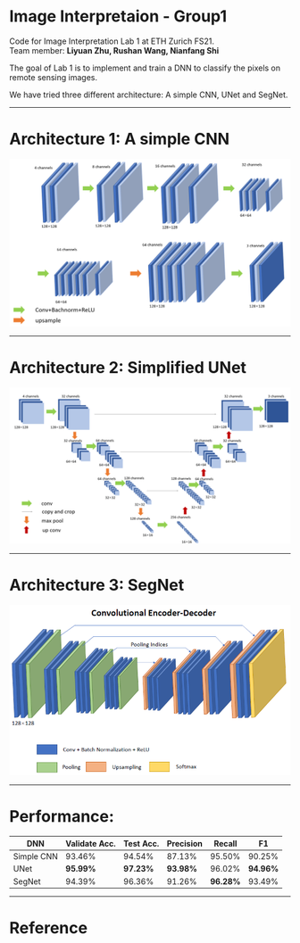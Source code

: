 # **Image Interpretaion - Group1**
Code for Image Interpretation Lab 1 at ETH Zurich FS21.  
Team member: **Liyuan Zhu, Rushan Wang, Nianfang Shi**  

The goal of Lab 1 is to implement and train a DNN to classify the pixels on remote sensing images.  

We have tried three different architecture: A simple CNN, UNet and SegNet.
___
# **Architecture 1: A simple CNN**  
![image](https://github.com/Nianfang10/II-Group1/blob/main/visualization/Simple_CNN.png)
___
# **Architecture 2: Simplified UNet**  
![image](https://github.com/Nianfang10/II-Group1/blob/main/visualization/Simplified_UNet.png)  
___
# **Architecture 3: SegNet**  
![image](https://github.com/Nianfang10/II-Group1/blob/main/visualization/Simplified_SegNet.PNG)  
___
# Performance:  
| DNN         | Validate Acc. |Test Acc.| Precision |Recall  |  F1  |
| ----------- | ----------- | --------- |-----------|--------|----- |
|Simple CNN   | 93.46%      |  94.54%   |  87.13%   | 95.50% |90.25%|
| UNet        | **95.99%**     |  **97.23%**   |    **93.98%** |96.02%  |**94.96%**|
| SegNet      |94.39%       |   96.36%  | 91.26%    | **96.28%** | 93.49%|


___
# **Reference**
